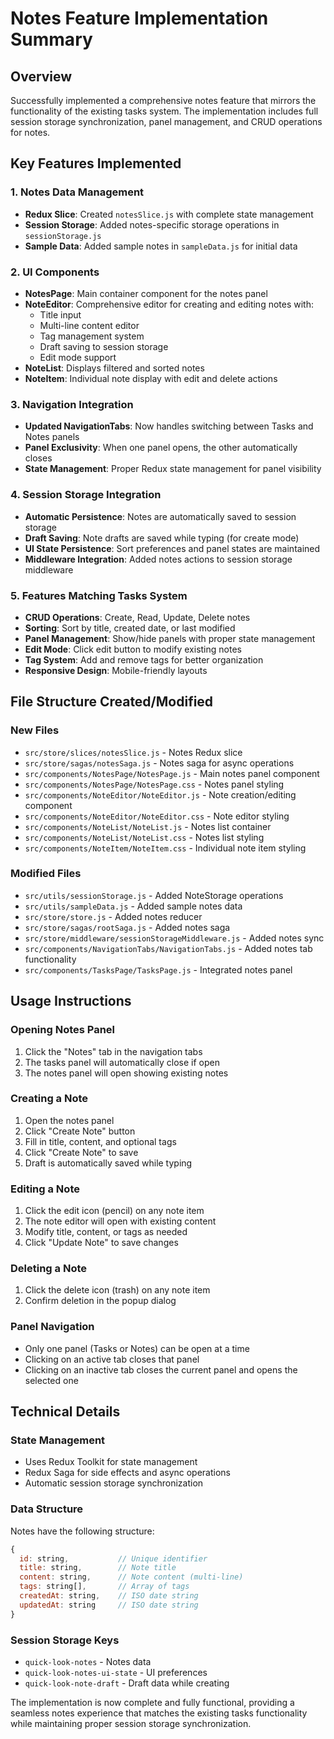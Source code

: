 # Notes Feature Implementation Summary

## Overview
Successfully implemented a comprehensive notes feature that mirrors the functionality of the existing tasks system. The implementation includes full session storage synchronization, panel management, and CRUD operations for notes.

## Key Features Implemented

### 1. Notes Data Management
- **Redux Slice**: Created `notesSlice.js` with complete state management
- **Session Storage**: Added notes-specific storage operations in `sessionStorage.js`
- **Sample Data**: Added sample notes in `sampleData.js` for initial data

### 2. UI Components
- **NotesPage**: Main container component for the notes panel
- **NoteEditor**: Comprehensive editor for creating and editing notes with:
  - Title input
  - Multi-line content editor
  - Tag management system
  - Draft saving to session storage
  - Edit mode support
- **NoteList**: Displays filtered and sorted notes
- **NoteItem**: Individual note display with edit and delete actions

### 3. Navigation Integration
- **Updated NavigationTabs**: Now handles switching between Tasks and Notes panels
- **Panel Exclusivity**: When one panel opens, the other automatically closes
- **State Management**: Proper Redux state management for panel visibility

### 4. Session Storage Integration
- **Automatic Persistence**: Notes are automatically saved to session storage
- **Draft Saving**: Note drafts are saved while typing (for create mode)
- **UI State Persistence**: Sort preferences and panel states are maintained
- **Middleware Integration**: Added notes actions to session storage middleware

### 5. Features Matching Tasks System
- **CRUD Operations**: Create, Read, Update, Delete notes
- **Sorting**: Sort by title, created date, or last modified
- **Panel Management**: Show/hide panels with proper state management
- **Edit Mode**: Click edit button to modify existing notes
- **Tag System**: Add and remove tags for better organization
- **Responsive Design**: Mobile-friendly layouts

## File Structure Created/Modified

### New Files
- `src/store/slices/notesSlice.js` - Notes Redux slice
- `src/store/sagas/notesSaga.js` - Notes saga for async operations
- `src/components/NotesPage/NotesPage.js` - Main notes panel component
- `src/components/NotesPage/NotesPage.css` - Notes panel styling
- `src/components/NoteEditor/NoteEditor.js` - Note creation/editing component
- `src/components/NoteEditor/NoteEditor.css` - Note editor styling
- `src/components/NoteList/NoteList.js` - Notes list container
- `src/components/NoteList/NoteList.css` - Notes list styling
- `src/components/NoteItem/NoteItem.css` - Individual note item styling

### Modified Files
- `src/utils/sessionStorage.js` - Added NoteStorage operations
- `src/utils/sampleData.js` - Added sample notes data
- `src/store/store.js` - Added notes reducer
- `src/store/sagas/rootSaga.js` - Added notes saga
- `src/store/middleware/sessionStorageMiddleware.js` - Added notes sync
- `src/components/NavigationTabs/NavigationTabs.js` - Added notes tab functionality
- `src/components/TasksPage/TasksPage.js` - Integrated notes panel

## Usage Instructions

### Opening Notes Panel
1. Click the "Notes" tab in the navigation tabs
2. The tasks panel will automatically close if open
3. The notes panel will open showing existing notes

### Creating a Note
1. Open the notes panel
2. Click "Create Note" button
3. Fill in title, content, and optional tags
4. Click "Create Note" to save
5. Draft is automatically saved while typing

### Editing a Note
1. Click the edit icon (pencil) on any note item
2. The note editor will open with existing content
3. Modify title, content, or tags as needed
4. Click "Update Note" to save changes

### Deleting a Note
1. Click the delete icon (trash) on any note item
2. Confirm deletion in the popup dialog

### Panel Navigation
- Only one panel (Tasks or Notes) can be open at a time
- Clicking on an active tab closes that panel
- Clicking on an inactive tab closes the current panel and opens the selected one

## Technical Details

### State Management
- Uses Redux Toolkit for state management
- Redux Saga for side effects and async operations
- Automatic session storage synchronization

### Data Structure
Notes have the following structure:
```javascript
{
  id: string,           // Unique identifier
  title: string,        // Note title
  content: string,      // Note content (multi-line)
  tags: string[],       // Array of tags
  createdAt: string,    // ISO date string
  updatedAt: string     // ISO date string
}
```

### Session Storage Keys
- `quick-look-notes` - Notes data
- `quick-look-notes-ui-state` - UI preferences
- `quick-look-note-draft` - Draft data while creating

The implementation is now complete and fully functional, providing a seamless notes experience that matches the existing tasks functionality while maintaining proper session storage synchronization.
